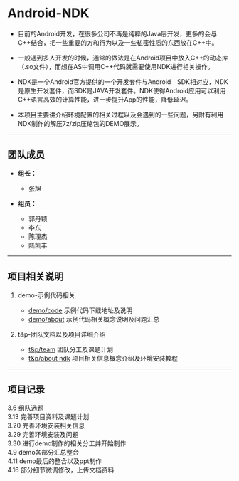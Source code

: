 # Android-NDK  

* 目前的Android开发，在很多公司不再是纯粹的Java层开发，更多的会与C++结合，把一些重要的方和行为以及一些私密性质的东西放在C++中。  

* 一般遇到多人开发的时候，通常的做法是在Android项目中放入C++的动态库（.so文件），而想在AS中调用C++代码就需要使用NDK进行相关操作。  

* NDK是一个Android官方提供的一个开发套件与Android　SDK相对应，NDK是原生开发套件，而SDK是JAVA开发套件。NDK使得Android应用可以利用C++语言高效的计算性能，进一步提升App的性能，降低延迟。  

* 本项目主要讲介绍环境配置的相关过程以及会遇到的一些问题，另附有利用NDK制作的解压7z/zip压缩包的DEMO展示。  

***

## 团队成员
* __组长：__  
    - 张旭  
    
* __组员：__  
    - 郭丹颖
    - 李东  
    - 陈理杰  
    - 陆凯丰  
    
***

## 项目相关说明
1. demo-示例代码相关  
    - [demo/code](https://github.com/ohhhyeahhh/learn_android/tree/master/ndk/demo/code) 示例代码下载地址及说明  
    - [demo/about](https://github.com/ohhhyeahhh/learn_android/blob/master/ndk/demo/about.md) 示例代码相关概念说明及问题汇总  
    
2. t&p-团队文档以及项目详细介绍  
    - [t&p/team](https://github.com/ohhhyeahhh/learn_android/blob/master/ndk/t%26p/team.md) 团队分工及课题计划  
    - [t&p/about ndk](https://github.com/ohhhyeahhh/learn_android/blob/master/ndk/t%26p/about%20ndk.md) 项目相关信息概念介绍及环境安装教程 
    
***

## 项目记录
3.6 组队选题  
3.13 完善项目资料及课题计划  
3.20 完善环境安装相关信息  
3.29 完善环境安装及问题   
3.30 进行demo制作的相关分工并开始制作  
4.9 demo各部分汇总整合  
4.11 demo最后的整合以及ppt制作  
4.16 部分细节微调修改，上传文档资料  
